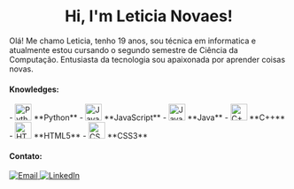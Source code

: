 <h1 align="center">Hi, I'm Leticia Novaes!</h1>

<p>Olá! Me chamo Leticia, tenho 19 anos, sou técnica em informatica e atualmente estou cursando o segundo semestre de Ciência da Computação. Entusiasta da tecnologia sou apaixonada por aprender coisas novas.</p>

<h4>Knowledges: </h4>
- <img src="https://img.icons8.com/color/48/000000/python.png" alt="Python" width="30"/> **Python**
- <img src="https://img.icons8.com/color/48/000000/javascript.png" alt="JavaScript" width="30"/> **JavaScript**
- <img src="https://img.icons8.com/color/48/000000/java-coffee-cup-logo.png" alt="Java" width="30"/> **Java**
- <img src="https://img.icons8.com/color/48/000000/c-plus-plus-logo.png" alt="C++" width="30"/> **C++**
- <img src="https://img.icons8.com/color/48/000000/html-5.png" alt="HTML5" width="30"/> **HTML5**
- <img src="https://img.icons8.com/color/48/000000/css3.png" alt="CSS3" width="30"/> **CSS3**


<h4>Contato: </h4>
<a href="mailto:leticia.n.antunes@gmail.com">
    <img src="https://img.shields.io/badge/Email-D14836?style=for-the-badge&logo=gmail&logoColor=white" alt="Email">
</a>
<a href="https://www.linkedin.com/in/seu-perfil-linkedin" target="_blank">
    <img src="https://img.shields.io/badge/LinkedIn-0077B5?style=for-the-badge&logo=linkedin&logoColor=white" alt="LinkedIn">
</a>



<!---
LeticiaNovaesAntunes/LeticiaNovaesAntunes is a ✨ special ✨ repository because its `README.md` (this file) appears on your GitHub profile.
You can click the Preview link to take a look at your changes.
--->
